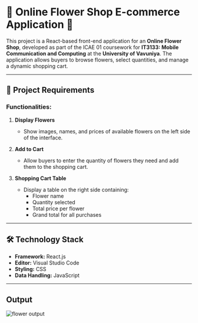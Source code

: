 # 🌸 Online Flower Shop E-commerce Application 🛒

This project is a React-based front-end application for an **Online Flower Shop**, developed as part of the ICAE 01 coursework for **IT3133: Mobile Communication and Computing** at the **University of Vavuniya**. The application allows buyers to browse flowers, select quantities, and manage a dynamic shopping cart.

---

## 📜 Project Requirements

### Functionalities:
1. **Display Flowers**  
   - Show images, names, and prices of available flowers on the left side of the interface.

2. **Add to Cart**  
   - Allow buyers to enter the quantity of flowers they need and add them to the shopping cart.

3. **Shopping Cart Table**  
   - Display a table on the right side containing:
     - Flower name
     - Quantity selected
     - Total price per flower
     - Grand total for all purchases

---

## 🛠️ Technology Stack

- **Framework:** React.js  
- **Editor:** Visual Studio Code  
- **Styling:** CSS  
- **Data Handling:** JavaScript  

---

## Output 
![flower output](https://github.com/user-attachments/assets/4ccd29a8-d07c-4b20-abec-d395e7ddccf6)

